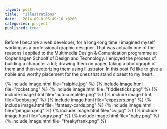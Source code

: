 ```yaml
---
layout: post
title:  "Illustrations"
date:   2014-09-8 06:49:16 +0200
categories: project
published: true
---
```


Before I became a web developer, for a long-long time I imagined myself working as a professional graphic designer. That was actually one of the reasons I applied to the Multimedia Design & Comunication programme at Copenhagen Schoolf of Design and Technology. I enjoyed the process of building a character a lot; drawing them on paper, taking a photograph of them and then vectorizing them using Illustrator. In this post I'd like to give a noble and worthy placement for the ones that stand closest to my heart.

{% include image.html file="ralphie.jpg" %}
{% include image.html file="rocket.png" %}
{% include image.html file="fiddlesticks.png" %}
{% include image.html file="autocomplete.png" %}
{% include image.html file="bobby.jpg" %}
{% include image.html file="expozers.png" %}
{% include image.html file="fantasy-cards.png" %}
{% include image.html file="penguin.png" %}
{% include image.html file="cv.jpg" %}
{% include image.html file="angry.png" %}
{% include image.html file="baby.png" %}
{% include image.html file="freakyfrank.png" %}